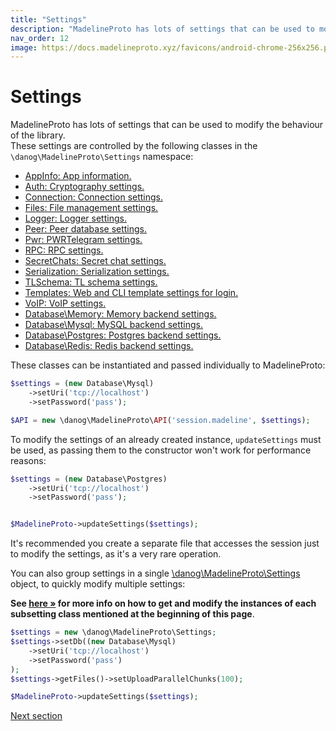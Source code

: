 ```yaml
---
title: "Settings"
description: "MadelineProto has lots of settings that can be used to modify the behaviour of the library.  "
nav_order: 12
image: https://docs.madelineproto.xyz/favicons/android-chrome-256x256.png
---
```

# Settings

MadelineProto has lots of settings that can be used to modify the behaviour of the library.  
These settings are controlled by the following classes in the `\danog\MadelineProto\Settings` namespace:

* [AppInfo: App information.](../PHP/danog/MadelineProto/Settings/AppInfo.html)
* [Auth: Cryptography settings.](../PHP/danog/MadelineProto/Settings/Auth.html)
* [Connection: Connection settings.](../PHP/danog/MadelineProto/Settings/Connection.html)
* [Files: File management settings.](../PHP/danog/MadelineProto/Settings/Files.html)
* [Logger: Logger settings.](../PHP/danog/MadelineProto/Settings/Logger.html)
* [Peer: Peer database settings.](../PHP/danog/MadelineProto/Settings/Peer.html)
* [Pwr: PWRTelegram settings.](../PHP/danog/MadelineProto/Settings/Pwr.html)
* [RPC: RPC settings.](../PHP/danog/MadelineProto/Settings/RPC.html)
* [SecretChats: Secret chat settings.](../PHP/danog/MadelineProto/Settings/SecretChats.html)
* [Serialization: Serialization settings.](../PHP/danog/MadelineProto/Settings/Serialization.html)
* [TLSchema: TL schema settings.](../PHP/danog/MadelineProto/Settings/TLSchema.html)
* [Templates: Web and CLI template settings for login.](../PHP/danog/MadelineProto/Settings/Templates.html)
* [VoIP: VoIP settings.](../PHP/danog/MadelineProto/Settings/VoIP.html)
* [Database\Memory: Memory backend settings.](../PHP/danog/MadelineProto/Settings/Database/Memory.html)
* [Database\Mysql: MySQL backend settings.](../PHP/danog/MadelineProto/Settings/Database/Mysql.html)
* [Database\Postgres: Postgres backend settings.](../PHP/danog/MadelineProto/Settings/Database/Postgres.html)
* [Database\Redis: Redis backend settings.](../PHP/danog/MadelineProto/Settings/Database/Redis.html)

These classes can be instantiated and passed individually to MadelineProto:  
```php
$settings = (new Database\Mysql)
    ->setUri('tcp://localhost')
    ->setPassword('pass');

$API = new \danog\MadelineProto\API('session.madeline', $settings);
```

To modify the settings of an already created instance, `updateSettings` must be used, as passing them to the constructor won't work for performance reasons:  
```php
$settings = (new Database\Postgres)
    ->setUri('tcp://localhost')
    ->setPassword('pass');


$MadelineProto->updateSettings($settings);
```

It's recommended you create a separate file that accesses the session just to modify the settings, as it's a very rare operation.  

You can also group settings in a single [\danog\MadelineProto\Settings](../PHP/danog/MadelineProto/Settings.html) object, to quickly modify multiple settings:

**See [here &raquo;](../PHP/danog/MadelineProto/Settings.html) for more info on how to get and modify the instances of each subsetting class mentioned at the beginning of this page**.

```php
$settings = new \danog\MadelineProto\Settings;
$settings->setDb((new Database\Mysql)
    ->setUri('tcp://localhost')
    ->setPassword('pass')
);
$settings->getFiles()->setUploadParallelChunks(100);

$MadelineProto->updateSettings($settings);
```

<a href="https://docs.madelineproto.xyz/docs/SELF.html">Next section</a>